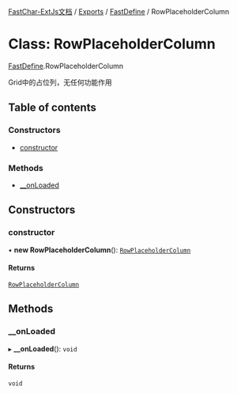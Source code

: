 [FastChar-ExtJs文档](../README.md) / [Exports](../modules.md) / [FastDefine](../modules/FastDefine.md) / RowPlaceholderColumn

# Class: RowPlaceholderColumn

[FastDefine](../modules/FastDefine.md).RowPlaceholderColumn

Grid中的占位列，无任何功能作用

## Table of contents

### Constructors

- [constructor](FastDefine.RowPlaceholderColumn.md#constructor)

### Methods

- [\_\_onLoaded](FastDefine.RowPlaceholderColumn.md#__onloaded)

## Constructors

### constructor

• **new RowPlaceholderColumn**(): [`RowPlaceholderColumn`](FastDefine.RowPlaceholderColumn.md)

#### Returns

[`RowPlaceholderColumn`](FastDefine.RowPlaceholderColumn.md)

## Methods

### \_\_onLoaded

▸ **__onLoaded**(): `void`

#### Returns

`void`
